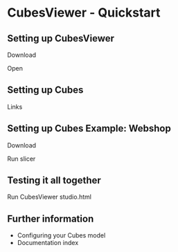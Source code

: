CubesViewer - Quickstart
========================

Setting up CubesViewer
----------------------

Download

Open

Setting up Cubes
----------------

Links

Setting up Cubes Example: Webshop
---------------------------------

Download

Run slicer

Testing it all together
-----------------------

Run CubesViewer studio.html

Further information
-------------------

* Configuring your Cubes model
* Documentation index

